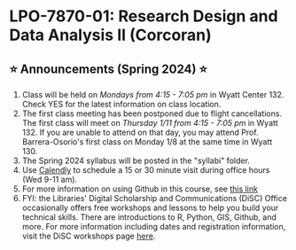 # LPO-7870-01: Research Design and Data Analysis II (Corcoran)

## <span>&#11088;</span> Announcements (Spring 2024) <span>&#11088;</span>
[//]: # (Note the star emoji is generated from html code. Another option is the markdown code :star: but this does not render in html)


1. Class will be held on *Mondays from 4:15 - 7:05 pm* in Wyatt Center 132. Check YES for the latest information on class location.
2. The first class meeting has been postponed due to flight cancellations. The first class will meet on *Thursday 1/11 from 4:15 - 7:05 pm* in Wyatt 132. If you are unable to attend on that day, you may attend Prof. Barrera-Osorio's first class on Monday 1/8 at the same time in Wyatt 130.
3. The Spring 2024 syllabus will be posted in the "syllabi" folder.
4. Use [Calendly](https://calendly.com/sean-p-corcoran) to schedule a 15 or 30 minute visit during office hours (Wed 9-11 am).
5. For more information on using Github in this course, see [this link](https://github.com/spcorcor18/LPO-8800/blob/main/using%20github.md)
6. FYI: the Libraries' Digital Scholarship and Communications (DiSC) Office occasionally offers free workshops and lessons to help you build your technical skills. There are introductions to R, Python, GIS, Github, and more. For more information including dates and registration information, visit the DiSC workshops page [here](https://www.library.vanderbilt.edu/disc/workshops/).

